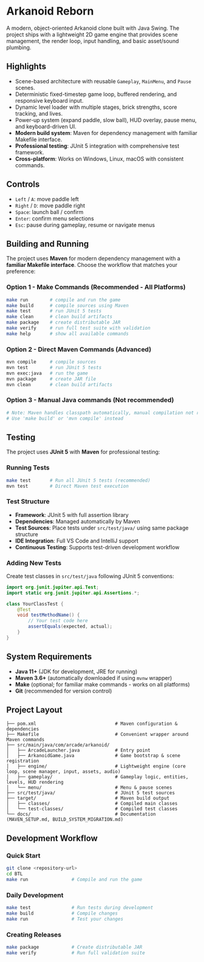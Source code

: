 # Arkanoid Reborn

A modern, object-oriented Arkanoid clone built with Java Swing. The project ships with a lightweight 2D game engine that provides scene management, the render loop, input handling, and basic asset/sound plumbing.

## Highlights
- Scene-based architecture with reusable `Gameplay`, `MainMenu`, and `Pause` scenes.
- Deterministic fixed-timestep game loop, buffered rendering, and responsive keyboard input.
- Dynamic level loader with multiple stages, brick strengths, score tracking, and lives.
- Power-up system (expand paddle, slow ball), HUD overlay, pause menu, and keyboard-driven UI.
- **Modern build system**: Maven for dependency management with familiar Makefile interface.
- **Professional testing**: JUnit 5 integration with comprehensive test framework.
- **Cross-platform**: Works on Windows, Linux, macOS with consistent commands.

## Controls
- `Left` / `A`: move paddle left
- `Right` / `D`: move paddle right
- `Space`: launch ball / confirm
- `Enter`: confirm menu selections
- `Esc`: pause during gameplay, resume or navigate menus

## Building and Running

The project uses **Maven** for modern dependency management with a **familiar Makefile interface**. Choose the workflow that matches your preference:

### Option 1 - Make Commands (Recommended - All Platforms)
```bash
make run        # compile and run the game
make build      # compile sources using Maven
make test       # run JUnit 5 tests
make clean      # clean build artifacts
make package    # create distributable JAR
make verify     # run full test suite with validation
make help       # show all available commands
```

### Option 2 - Direct Maven Commands (Advanced)
```bash
mvn compile     # compile sources
mvn test        # run JUnit 5 tests
mvn exec:java   # run the game
mvn package     # create JAR file
mvn clean       # clean build artifacts
```

### Option 3 - Manual Java commands (Not recommended)
```bash
# Note: Maven handles classpath automatically, manual compilation not recommended
# Use 'make build' or 'mvn compile' instead
```

## Testing

The project uses **JUnit 5** with **Maven** for professional testing:

### Running Tests
```bash
make test       # Run all JUnit 5 tests (recommended)
mvn test        # Direct Maven test execution
```

### Test Structure
- **Framework**: JUnit 5 with full assertion library
- **Dependencies**: Managed automatically by Maven
- **Test Sources**: Place tests under `src/test/java/` using same package structure
- **IDE Integration**: Full VS Code and IntelliJ support
- **Continuous Testing**: Supports test-driven development workflow

### Adding New Tests
Create test classes in `src/test/java` following JUnit 5 conventions:
```java
import org.junit.jupiter.api.Test;
import static org.junit.jupiter.api.Assertions.*;

class YourClassTest {
    @Test
    void testMethodName() {
        // Your test code here
        assertEquals(expected, actual);
    }
}
```

## System Requirements
- **Java 11+** (JDK for development, JRE for running)
- **Maven 3.6+** (automatically downloaded if using `mvnw` wrapper)
- **Make** (optional; for familiar make commands - works on all platforms)
- **Git** (recommended for version control)

## Project Layout
```
├── pom.xml                             # Maven configuration & dependencies
├── Makefile                            # Convenient wrapper around Maven commands
├── src/main/java/com/arcade/arkanoid/
│   ├── ArcadeLauncher.java             # Entry point
│   ├── ArkanoidGame.java               # Game bootstrap & scene registration
│   ├── engine/                         # Lightweight engine (core loop, scene manager, input, assets, audio)
│   ├── gameplay/                       # Gameplay logic, entities, levels, HUD rendering
│   └── menu/                           # Menu & pause scenes
├── src/test/java/                      # JUnit 5 test sources
├── target/                             # Maven build output
│   ├── classes/                        # Compiled main classes
│   └── test-classes/                   # Compiled test classes
└── docs/                               # Documentation (MAVEN_SETUP.md, BUILD_SYSTEM_MIGRATION.md)
```

## Development Workflow

### Quick Start
```bash
git clone <repository-url>
cd BTL
make run                # Compile and run the game
```

### Daily Development
```bash
make test               # Run tests during development
make build              # Compile changes
make run                # Test your changes
```

### Creating Releases
```bash
make package            # Create distributable JAR
make verify             # Run full validation suite
```

